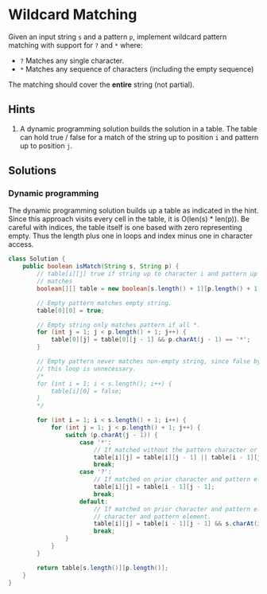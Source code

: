 # Wildcard Matching

Given an input string `s` and a pattern `p`, implement wildcard pattern matching
with support for `?` and `*` where:

* `?` Matches any single character.
* `*` Matches any sequence of characters (including the empty sequence)

The matching should cover the **entire** string (not partial).

## Hints

1. A dynamic programming solution builds the solution in a table. The table
   can hold true / false for a match of the string up to position `i` and
   pattern up to position `j`.

## Solutions

### Dynamic programming

The dynamic programming solution builds up a table as indicated in the hint. Since
this approach visits every cell in the table, it is O(len(s) * len(p)). Be careful
with indices, the table itself is one based with zero representing empty. Thus the
length plus one in loops and index minus one in character access.

```java
class Solution {
    public boolean isMatch(String s, String p) {
        // table[i][j] true if string up to character i and pattern up to p
        // matches
        boolean[][] table = new boolean[s.length() + 1][p.length() + 1];

        // Empty pattern matches empty string.
        table[0][0] = true;

        // Empty string only matches pattern if all *.
        for (int j = 1; j < p.length() + 1; j++) {
            table[0][j] = table[0][j - 1] && p.charAt(j - 1) == '*';
        }

        // Empty pattern never matches non-empty string, since false by default,
        // this loop is unnecessary.
        /*
        for (int i = 1; i < s.length(); i++) {
            table[i][0] = false;
        }
        */

        for (int i = 1; i < s.length() + 1; i++) {
            for (int j = 1; j < p.length() + 1; j++) {
                switch (p.charAt(j - 1)) {
                    case '*':
                        // If matched without the pattern character or consuming it.
                        table[i][j] = table[i][j - 1] || table[i - 1][j];
                        break;
                    case '?':
                        // If matched on prior character and pattern element.
                        table[i][j] = table[i - 1][j - 1];
                        break;
                    default:
                        // If matched on prior character and pattern element, and additional
                        // character and pattern element.
                        table[i][j] = table[i - 1][j - 1] && s.charAt(i - 1) == p.charAt(j - 1);
                        break;
                }
            }
        }

        return table[s.length()][p.length()];
    }
}
```
